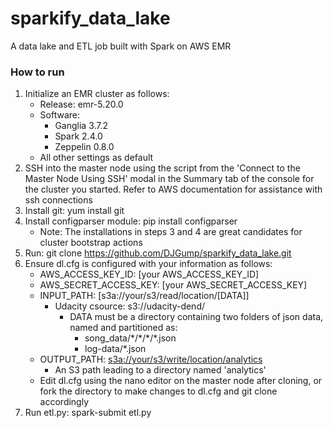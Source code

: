 # sparkify_data_lake
A data lake and ETL job built with Spark on AWS EMR

### How to run
1. Initialize an EMR cluster as follows:
    * Release: emr-5.20.0
    * Software:
        * Ganglia 3.7.2
        * Spark 2.4.0
        * Zeppelin 0.8.0
    * All other settings as default
2. SSH into the master node using the script from the 'Connect to the Master Node Using SSH' modal in the Summary tab of the console for the cluster you started. Refer to AWS documentation for assistance with ssh connections
3. Install git: yum install git
4. Install configparser module: pip install configparser
    * Note: The installations in steps 3 and 4 are great candidates for cluster bootstrap actions
5. Run: git clone https://github.com/DJGump/sparkify_data_lake.git
6. Ensure dl.cfg is configured with your information as follows:
    * AWS_ACCESS_KEY_ID: [your AWS_ACCESS_KEY_ID]
    * AWS_SECRET_ACCESS_KEY: [your AWS_SECRET_ACCESS_KEY]
    * INPUT_PATH: [s3a://your/s3/read/location/[DATA]]
      * Udacity csource: s3://udacity-dend/
        * DATA must be a directory containing two folders of json data, named and partitioned as:
            * song_data/\*/\*/\*/\*.json
            * log-data/*.json
    * OUTPUT_PATH: <s3a://your/s3/write/location/analytics>
        * An S3 path leading to a directory named 'analytics'
    * Edit dl.cfg using the nano editor on the master node after cloning, or fork the directory to make changes to dl.cfg and git clone accordingly
7. Run etl.py: spark-submit etl.py